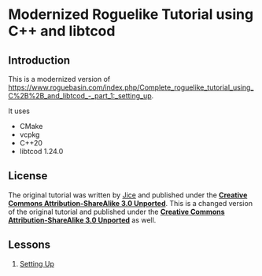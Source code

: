 # Modernized Roguelike Tutorial using C++ and libtcod

## Introduction

This is a modernized version of https://www.roguebasin.com/index.php/Complete_roguelike_tutorial_using_C%2B%2B_and_libtcod_-_part_1:_setting_up.

It uses
- CMake
- vcpkg
- C++20
- libtcod 1.24.0

## License

The original tutorial was written by [Jice](https://www.roguebasin.com/index.php/Jice) and published under the [**Creative Commons Attribution-ShareAlike 3.0 Unported**](https://creativecommons.org/licenses/by-sa/3.0/deed.en).
This is a changed version of the original tutorial and published under the [**Creative Commons Attribution-ShareAlike 3.0 Unported**](https://creativecommons.org/licenses/by-sa/3.0/deed.en) as well.

## Lessons

1. [Setting Up](docs/Lesson_1.md)